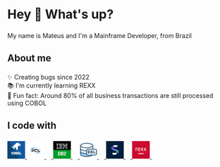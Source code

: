 <h1 align="left">Hey 👋 What's up?</h1>

###

<p align="left">My name is Mateus and I'm a Mainframe Developer, from Brazil</p>

###

<h2 align="left">About me</h2>

###

<p align="left">✨ Creating bugs since 2022<br>📚 I'm currently learning REXX<br>🎲 Fun fact: Around 80% of all business transactions are still processed using COBOL</p>

###

<h2 align="left">I code with</h2>

###

<div align="left">
  <a href="https://en.wikipedia.org/wiki/COBOL">
    <img src="/Devicons/COBOL.jpg" height="40" alt="COBOL logo" style="width:12"/>
  </a>
  <a href="https://en.wikipedia.org/wiki/Job_Control_Language">
    <img src="/Devicons/JCL.png" height="40" alt="Job Control Language (JCL) logo"  />
    <img width="12" />
  </a>
  <a href="https://en.wikipedia.org/wiki/IBM_Db2">
    <img src="/Devicons/DB2.png" height="40" alt="IBM DB2 logo"  />
    <img width="12" />
  </a>
  <a href="https://en.wikipedia.org/wiki/SQL">
    <img src="/Devicons/SQL.png" height="40" alt="SQL logo"  />
    <img width="12" />
  </a>
  <a href="https://pt.wikipedia.org/wiki/Adabas">
    <img src="/Devicons/NAT.jpg" height="40" alt="Natural Software AG logo"  />
    <img width="12" />
  </a>
  <a href="https://en.wikipedia.org/wiki/Rexx">
    <img src="/Devicons/REXX.png" height="40" alt="REXX logo"  />
    <img width="12" />
  </a>
</div>

###
